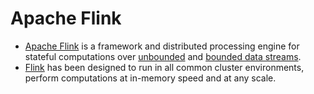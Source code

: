 # Apache Flink
- [Apache Flink](https://flink.apache.org/what-is-flink/flink-architecture/) is a framework and distributed processing engine for stateful computations over [unbounded](Readme.md) and [bounded data streams](Readme.md). 
- [Flink]() has been designed to run in all common cluster environments, perform computations at in-memory speed and at any scale.